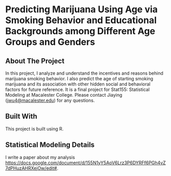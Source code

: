 # Predicting Marijuana Using Age via Smoking Behavior and Educational Backgrounds among Different Age Groups and Genders

## About The Project
In this project, I analyze and understand the incentives and reasons behind marijuana smoking behavior. I also predict the age of starting smoking marijuana and its association with other hidden social and behavioral factors for future reference. It is a final project for Stat155: Statistical Modeling at Macalester College. Please contact Jiaying (jwu4@macalester.edu) for any questions.

## Built With
This project is built using R.

## Statistical Modeling Details
I write a paper about my analysis https://docs.google.com/document/d/155N1yY5AoV6Lrz3P6DYRFf6PGh4vZ7dPHuzAHRXejOw/edit#.
